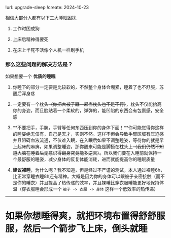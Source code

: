 !url: upgrade-sleep
!create: 2024-10-23

相信大部分人都有以下三大睡眠困扰

1. 工作时困成狗

2. 上床后精神得要死

3. 在床上半死不活像个人机一样刷手机

### 那么这些问题的解决方法是？

如果想要一个 **优质的睡眠** 

1. 你睡下的部分一定要是比较软的，不然整个身体会绷紧，睡着了也不舒服，苏醒后浑身疼

2. 一定要有一个枕头~~（你把大被子蹴一起当枕头也不是不行）~~，枕头不仅能抬高你的身姿，而且脸贴着一个柔软的，弹弹的，能凹陷的东西会有包裹感，安全感

3. **不要把手，手腕，手臂等任何东西压到你的身体下面！**你可能觉得你这样的睡姿绝无仅有，自己是天才，实则不然。这样不但会导致手臂区域有压迫感并且阻碍血液流通，不仅难入眠，在入眠后如果不调整睡姿，等待你的就是早上起床的麻痹，如果调整睡姿，那你醒来可能是脚搭在枕头上~~（我们仍然不知道大脑在睡着后无意识得翻身究竟能多逆天）~~。所以我们要在入睡前就保持一个最舒服的睡姿，减少身体的反复体能消耗，进而就能提高你的睡眠质量

4. **建议裸睡**，为什么呢？我不知道，但是经过不严谨的测试，本人通过裸睡6h，比正常穿睡衣睡8h还有精神。大概是因为你的身体可以跟被子亲密接触（而不是你的睡衣）并且提高了热传递的效率，并且裸睡比穿衣服睡能更好地保持体温（穿衣服睡会形成一个 `被子 -> 衣服 -> 身体` 这样一个低效率的热传递）

---

# 如果你想睡得爽，就把环境布置得舒舒服服，然后一个箭步飞上床，倒头就睡
